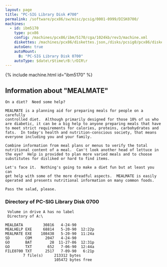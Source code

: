 ```yaml
---
layout: page
title: "PC-SIG Library Disk #700"
permalink: /software/pcx86/sw/misc/pcsig/0001-0999/DISK0700/
machines:
  - id: ibm5170
    type: pcx86
    config: /machines/pcx86/ibm/5170/cga/1024kb/rev3/machine.xml
    diskettes: /machines/pcx86/diskettes.json,/disks/pcsig0/pcx86/diskettes.json
    autoGen: true
    autoMount:
      B: "PC-SIG Library Disk 0700"
    autoType: $date\r$time\rB:\rDIR\r
---
```


{% include machine.html id="ibm5170" %}

## Information about "MEALMATE"

    On a diet?  Need some help?
    
    MEALMATE is a planning aid for preparing meals for people on a carefully
    controlled diet.  Although primarily designed for those 10% of us who
    are diabetic, it can be a big help to anyone preparing meals that have
    to meet strict requirements for calories, proteins, carbohydrates and
    fats.  In today's health and nutrition-conscious society, that means
    everyone including you and your family.
    
    Combine information from meal plans or menus to verify the total
    nutritional content of a meal.  Can't look another head of lettuce in
    the eye?  Help is provided to plan more varied meals and to choose
    substitutes for disliked or hard to find items.
    
    Let's face it.  Nothing's going to make a diet fun but at least you can
    get help with some of the more dreadful aspects.  MEALMATE is easily
    operated and presents nutritional information on many common foods.
    
    Pass the salad, please.

### Directory of PC-SIG Library Disk 0700

     Volume in drive A has no label
     Directory of A:\

    MEALDATA         30816   4-24-90
    MEALHELP EXE     68814   5-20-90  12:22p
    MEALMATE EXE    108438   5-20-90  11:24a
    SD       COM      2047   4-24-90
    GO       BAT        28  11-27-86  12:31p
    GO       TXT       652   7-06-90  12:44a
    FILE0700 TXT      2517   7-09-90   6:21p
            7 file(s)     213312 bytes
                          105472 bytes free
